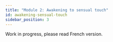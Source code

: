 ```yaml
---
title: "Module 2: Awakening to sensual touch"
id: awakening-sensual-touch
sidebar_position: 3
---
```


Work in progress, please read French version.
